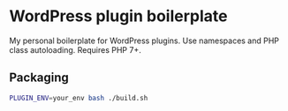 # WordPress plugin boilerplate

My personal boilerplate for WordPress plugins. Use namespaces and PHP class autoloading. Requires PHP 7+.

## Packaging

```bash
PLUGIN_ENV=your_env bash ./build.sh
```
